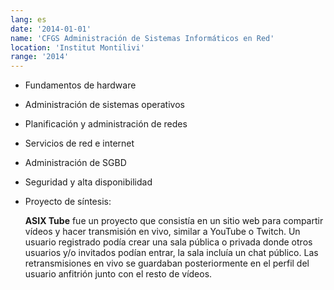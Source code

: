 ```yaml
---
lang: es
date: '2014-01-01'
name: 'CFGS Administración de Sistemas Informáticos en Red'
location: 'Institut Montilivi'
range: '2014'
---
```


- Fundamentos de hardware
- Administración de sistemas operativos
- Planificación y administración de redes
- Servicios de red e internet
- Administración de SGBD
- Seguridad y alta disponibilidad
- Proyecto de síntesis:
  
  **ASIX Tube** fue un proyecto que consistía en un sitio web para compartir vídeos y hacer transmisión en vivo, similar a YouTube o Twitch. Un usuario registrado podía crear una sala pública o privada donde otros usuarios y/o invitados podían entrar, la sala incluía un chat público. Las retransmisiones en vivo se guardaban posteriormente en el perfil del usuario anfitrión junto con el resto de vídeos.